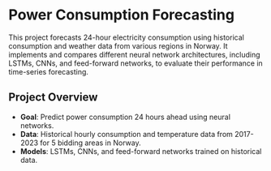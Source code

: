 # Power Consumption Forecasting
This project forecasts 24-hour electricity consumption using historical consumption and weather data from various regions in Norway. It implements and compares different neural network architectures, including LSTMs, CNNs, and feed-forward networks, to evaluate their performance in time-series forecasting.

## Project Overview
- **Goal**: Predict power consumption 24 hours ahead using neural networks.
- **Data**: Historical hourly consumption and temperature data from 2017-2023 for 5 bidding areas in Norway.
- **Models**: LSTMs, CNNs, and feed-forward networks trained on historical data.
